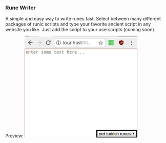 ### Rune Writer ###

A simple and easy way to write runes fast. Select between many different packages of runic scripts and type your favorite ancient script in any website you like. Just add the script to your userscripts (coming soon).

Preview: ![a sample image](demo.gif)
